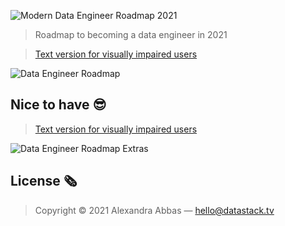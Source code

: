 
![Modern Data Engineer Roadmap 2021](img/title.png)

> Roadmap to becoming a data engineer in 2021

> [Text version for visually impaired users](text/roadmap.md)

![Data Engineer Roadmap](img/roadmap.png)

## Nice to have 😎

> [Text version for visually impaired users](text/extras.md)

![Data Engineer Roadmap Extras](img/extras.png)


## License 🗞

> Copyright © 2021 Alexandra Abbas — <hello@datastack.tv>
